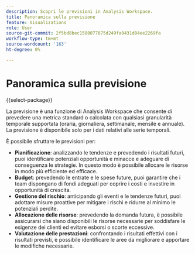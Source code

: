 ```yaml
---
description: Scopri le previsioni in Analysis Workspace.
title: Panoramica sulla previsione
feature: Visualizations
role: User
source-git-commit: 2f5bd8bec1580077675d249fa0431d84ee2269fa
workflow-type: tm+mt
source-wordcount: '163'
ht-degree: 0%

---
```


# Panoramica sulla previsione



{{select-package}}

La previsione è una funzione di Analysis Workspace che consente di prevedere una metrica standard o calcolata con qualsiasi granularità temporale supportata (oraria, giornaliera, settimanale, mensile e annuale). La previsione è disponibile solo per i dati relativi alle serie temporali.

È possibile sfruttare le previsioni per:

* **Pianificazione**: analizzando le tendenze e prevedendo i risultati futuri, puoi identificare potenziali opportunità e minacce e adeguare di conseguenza le strategie. In questo modo è possibile allocare le risorse in modo più efficiente ed efficace.
* **Budget**: prevedendo le entrate e le spese future, puoi garantire che i team dispongano di fondi adeguati per coprire i costi e investire in opportunità di crescita.
* **Gestione del rischio**: anticipando gli eventi e le tendenze futuri, puoi adottare misure proattive per mitigare i rischi e ridurre al minimo le potenziali perdite.
* **Allocazione delle risorse**: prevedendo la domanda futura, è possibile assicurarsi che siano disponibili le risorse necessarie per soddisfare le esigenze dei clienti ed evitare esborsi o scorte eccessive.
* **Valutazione delle prestazioni**: confrontando i risultati effettivi con i risultati previsti, è possibile identificare le aree da migliorare e apportare le modifiche necessarie.


